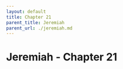 ```yaml
---
layout: default
title: Chapter 21
parent_title: Jeremiah
parent_url: ./jeremiah.md
---
```


# Jeremiah - Chapter 21
